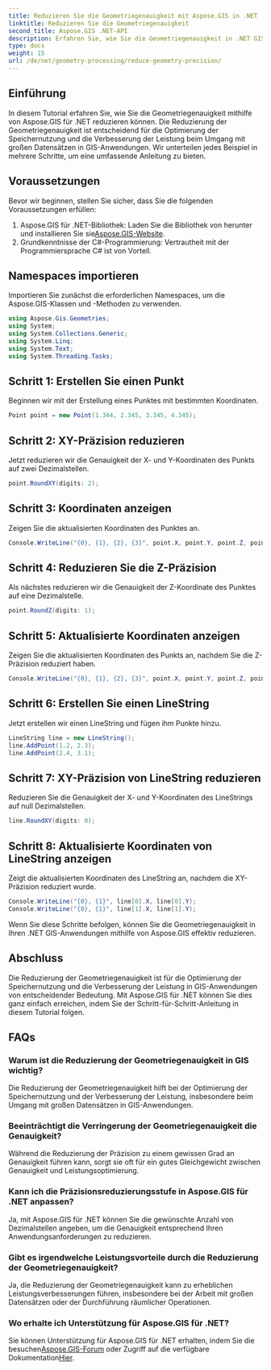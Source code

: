```yaml
---
title: Reduzieren Sie die Geometriegenauigkeit mit Aspose.GIS in .NET
linktitle: Reduzieren Sie die Geometriegenauigkeit
second_title: Aspose.GIS .NET-API
description: Erfahren Sie, wie Sie die Geometriegenauigkeit in .NET GIS-Anwendungen mithilfe von Aspose.GIS effizient reduzieren und so die Leistung und Speicheroptimierung verbessern.
type: docs
weight: 15
url: /de/net/geometry-processing/reduce-geometry-precision/
---
```

## Einführung
In diesem Tutorial erfahren Sie, wie Sie die Geometriegenauigkeit mithilfe von Aspose.GIS für .NET reduzieren können. Die Reduzierung der Geometriegenauigkeit ist entscheidend für die Optimierung der Speichernutzung und die Verbesserung der Leistung beim Umgang mit großen Datensätzen in GIS-Anwendungen. Wir unterteilen jedes Beispiel in mehrere Schritte, um eine umfassende Anleitung zu bieten.
## Voraussetzungen
Bevor wir beginnen, stellen Sie sicher, dass Sie die folgenden Voraussetzungen erfüllen:
1.  Aspose.GIS für .NET-Bibliothek: Laden Sie die Bibliothek von herunter und installieren Sie sie[Aspose.GIS-Website](https://releases.aspose.com/gis/net/).
2. Grundkenntnisse der C#-Programmierung: Vertrautheit mit der Programmiersprache C# ist von Vorteil.
## Namespaces importieren
Importieren Sie zunächst die erforderlichen Namespaces, um die Aspose.GIS-Klassen und -Methoden zu verwenden.
```csharp
using Aspose.Gis.Geometries;
using System;
using System.Collections.Generic;
using System.Linq;
using System.Text;
using System.Threading.Tasks;
```

## Schritt 1: Erstellen Sie einen Punkt
Beginnen wir mit der Erstellung eines Punktes mit bestimmten Koordinaten.
```csharp
Point point = new Point(1.344, 2.345, 3.345, 4.345);
```
## Schritt 2: XY-Präzision reduzieren
Jetzt reduzieren wir die Genauigkeit der X- und Y-Koordinaten des Punkts auf zwei Dezimalstellen.
```csharp
point.RoundXY(digits: 2);
```
## Schritt 3: Koordinaten anzeigen
Zeigen Sie die aktualisierten Koordinaten des Punktes an.
```csharp
Console.WriteLine("{0}, {1}, {2}, {3}", point.X, point.Y, point.Z, point.M);
```
## Schritt 4: Reduzieren Sie die Z-Präzision
Als nächstes reduzieren wir die Genauigkeit der Z-Koordinate des Punktes auf eine Dezimalstelle.
```csharp
point.RoundZ(digits: 1);
```
## Schritt 5: Aktualisierte Koordinaten anzeigen
Zeigen Sie die aktualisierten Koordinaten des Punkts an, nachdem Sie die Z-Präzision reduziert haben.
```csharp
Console.WriteLine("{0}, {1}, {2}, {3}", point.X, point.Y, point.Z, point.M);
```
## Schritt 6: Erstellen Sie einen LineString
Jetzt erstellen wir einen LineString und fügen ihm Punkte hinzu.
```csharp
LineString line = new LineString();
line.AddPoint(1.2, 2.3);
line.AddPoint(2.4, 3.1);
```
## Schritt 7: XY-Präzision von LineString reduzieren
Reduzieren Sie die Genauigkeit der X- und Y-Koordinaten des LineStrings auf null Dezimalstellen.
```csharp
line.RoundXY(digits: 0);
```
## Schritt 8: Aktualisierte Koordinaten von LineString anzeigen
Zeigt die aktualisierten Koordinaten des LineString an, nachdem die XY-Präzision reduziert wurde.
```csharp
Console.WriteLine("{0}, {1}", line[0].X, line[0].Y);
Console.WriteLine("{0}, {1}", line[1].X, line[1].Y);
```
Wenn Sie diese Schritte befolgen, können Sie die Geometriegenauigkeit in Ihren .NET GIS-Anwendungen mithilfe von Aspose.GIS effektiv reduzieren.
## Abschluss
Die Reduzierung der Geometriegenauigkeit ist für die Optimierung der Speichernutzung und die Verbesserung der Leistung in GIS-Anwendungen von entscheidender Bedeutung. Mit Aspose.GIS für .NET können Sie dies ganz einfach erreichen, indem Sie der Schritt-für-Schritt-Anleitung in diesem Tutorial folgen.
## FAQs
### Warum ist die Reduzierung der Geometriegenauigkeit in GIS wichtig?
Die Reduzierung der Geometriegenauigkeit hilft bei der Optimierung der Speichernutzung und der Verbesserung der Leistung, insbesondere beim Umgang mit großen Datensätzen in GIS-Anwendungen.
### Beeinträchtigt die Verringerung der Geometriegenauigkeit die Genauigkeit?
Während die Reduzierung der Präzision zu einem gewissen Grad an Genauigkeit führen kann, sorgt sie oft für ein gutes Gleichgewicht zwischen Genauigkeit und Leistungsoptimierung.
### Kann ich die Präzisionsreduzierungsstufe in Aspose.GIS für .NET anpassen?
Ja, mit Aspose.GIS für .NET können Sie die gewünschte Anzahl von Dezimalstellen angeben, um die Genauigkeit entsprechend Ihren Anwendungsanforderungen zu reduzieren.
### Gibt es irgendwelche Leistungsvorteile durch die Reduzierung der Geometriegenauigkeit?
Ja, die Reduzierung der Geometriegenauigkeit kann zu erheblichen Leistungsverbesserungen führen, insbesondere bei der Arbeit mit großen Datensätzen oder der Durchführung räumlicher Operationen.
### Wo erhalte ich Unterstützung für Aspose.GIS für .NET?
 Sie können Unterstützung für Aspose.GIS für .NET erhalten, indem Sie die besuchen[Aspose.GIS-Forum](https://forum.aspose.com/c/gis/33) oder Zugriff auf die verfügbare Dokumentation[Hier](https://reference.aspose.com/gis/net/).